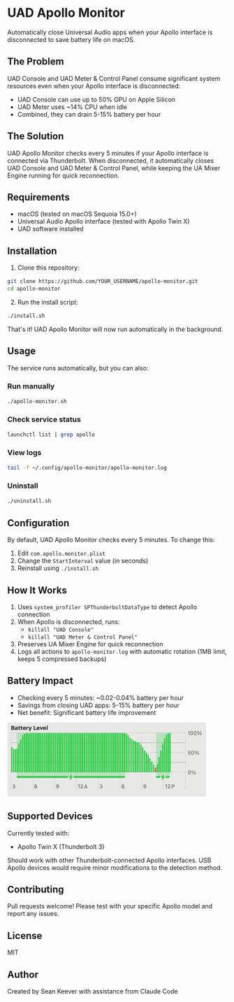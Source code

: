 # UAD Apollo Monitor

Automatically close Universal Audio apps when your Apollo interface is disconnected to save battery life on macOS.

## The Problem

UAD Console and UAD Meter & Control Panel consume significant system resources even when your Apollo interface is disconnected:
- UAD Console can use up to 50% GPU on Apple Silicon
- UAD Meter uses ~14% CPU when idle
- Combined, they can drain 5-15% battery per hour

## The Solution

UAD Apollo Monitor checks every 5 minutes if your Apollo interface is connected via Thunderbolt. When disconnected, it automatically closes UAD Console and UAD Meter & Control Panel, while keeping the UA Mixer Engine running for quick reconnection.

## Requirements

- macOS (tested on macOS Sequoia 15.0+)
- Universal Audio Apollo interface (tested with Apollo Twin X)
- UAD software installed

## Installation

1. Clone this repository:
```bash
git clone https://github.com/YOUR_USERNAME/apollo-monitor.git
cd apollo-monitor
```

2. Run the install script:
```bash
./install.sh
```

That's it! UAD Apollo Monitor will now run automatically in the background.

## Usage

The service runs automatically, but you can also:

### Run manually
```bash
./apollo-monitor.sh
```

### Check service status
```bash
launchctl list | grep apollo
```

### View logs
```bash
tail -f ~/.config/apollo-monitor/apollo-monitor.log
```

### Uninstall
```bash
./uninstall.sh
```

## Configuration

By default, UAD Apollo Monitor checks every 5 minutes. To change this:

1. Edit `com.apollo.monitor.plist`
2. Change the `StartInterval` value (in seconds)
3. Reinstall using `./install.sh`

## How It Works

1. Uses `system_profiler SPThunderboltDataType` to detect Apollo connection
2. When Apollo is disconnected, runs:
   - `killall "UAD Console"`
   - `killall "UAD Meter & Control Panel"`
3. Preserves UA Mixer Engine for quick reconnection
4. Logs all actions to `apollo-monitor.log` with automatic rotation (1MB limit, keeps 5 compressed backups)

## Battery Impact

- Checking every 5 minutes: ~0.02-0.04% battery per hour
- Savings from closing UAD apps: 5-15% battery per hour
- Net benefit: Significant battery life improvement

![Battery Level Chart showing improved battery life with UAD Apollo Monitor](./images/battery-chart.png)

## Supported Devices

Currently tested with:
- Apollo Twin X (Thunderbolt 3)

Should work with other Thunderbolt-connected Apollo interfaces. USB Apollo devices would require minor modifications to the detection method.

## Contributing

Pull requests welcome! Please test with your specific Apollo model and report any issues.

## License

MIT

## Author

Created by Sean Keever with assistance from Claude Code